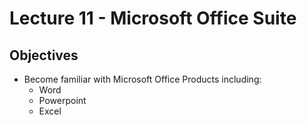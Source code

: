 # Lecture 11 - Microsoft Office Suite

## Objectives
+ Become familiar with Microsoft Office Products including:
  + Word
  + Powerpoint
  + Excel